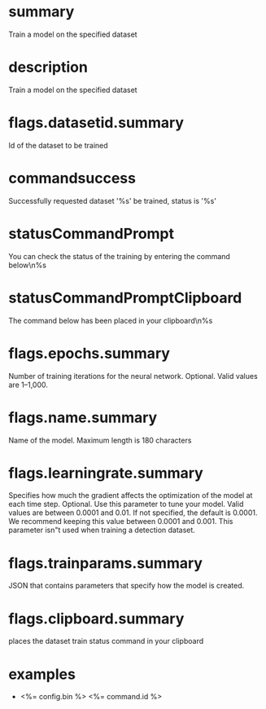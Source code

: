 # summary

Train a model on the specified dataset

# description

Train a model on the specified dataset

# flags.datasetid.summary

Id of the dataset to be trained

# commandsuccess

Successfully requested dataset '%s' be trained, status is '%s'

# statusCommandPrompt

You can check the status of the training by entering the command below\n%s

# statusCommandPromptClipboard

The command below has been placed in your clipboard\n%s

# flags.epochs.summary

Number of training iterations for the neural network. Optional. Valid values are 1–1,000.

# flags.name.summary

Name of the model. Maximum length is 180 characters

# flags.learningrate.summary

Specifies how much the gradient affects the optimization of the model at each time step. Optional. Use this parameter to tune your model. Valid values are between 0.0001 and 0.01. If not specified, the default is 0.0001. We recommend keeping this value between 0.0001 and 0.001. This parameter isn\"t used when training a detection dataset.

# flags.trainparams.summary

JSON that contains parameters that specify how the model is created.

# flags.clipboard.summary

places the dataset train status command in your clipboard

# examples

- <%= config.bin %> <%= command.id %>
